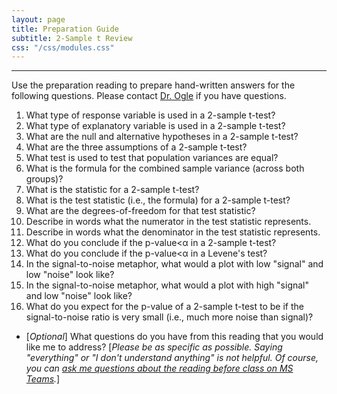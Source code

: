 ```yaml
---
layout: page
title: Preparation Guide
subtitle: 2-Sample t Review
css: "/css/modules.css"
---
```


----

<div class="alert alert-warning">
Use the preparation reading to prepare hand-written answers for the following questions. Please contact <a href="https://teams.microsoft.com/l/channel/19%3aebdb6d98f8c748818228211aeea11139%40thread.tacv2/Class%2520Preparation%2520Reading%2520Questions?groupId=6aaae687-f6ed-4518-b9ed-3986bc9e6f4f&tenantId=b70d8bab-80b6-4766-b5da-fcfdabdf71c7)" target="_blank">Dr. Ogle</a> if you have questions.
</div>

1. What type of response variable is used in a 2-sample t-test?
1. What type of explanatory variable is used in a 2-sample t-test?
1. What are the null and alternative hypotheses in a 2-sample t-test?
1. What are the three assumptions of a 2-sample t-test?
1. What test is used to test that population variances are equal?
1. What is the formula for the combined sample variance (across both groups)?
1. What is the statistic for a 2-sample t-test?
1. What is the test statistic (i.e., the formula) for a 2-sample t-test?
1. What are the degrees-of-freedom for that test statistic?
1. Describe in words what the numerator in the test statistic represents.
1. Describe in words what the denominator in the test statistic represents.
1. What do you conclude if the p-value<&alpha; in a 2-sample t-test?
1. What do you conclude if the p-value<&alpha; in a Levene's test?
1. In the signal-to-noise metaphor, what would a plot with low "signal" and low "noise" look like?
1. In the signal-to-noise metaphor, what would a plot with high "signal" and low "noise" look like?
1. What do you expect for the p-value of a 2-sample t-test to be if the signal-to-noise ratio is very small (i.e., much more noise than signal)?

* [*Optional*] What questions do you have from this reading that you would like me to address? [*Please be as specific as possible. Saying "everything" or "I don't understand anything" is not helpful. Of course, you can [ask me questions about the reading before class on MS Teams](https://teams.microsoft.com/l/channel/19%3aebdb6d98f8c748818228211aeea11139%40thread.tacv2/Class%2520Preparation%2520Reading%2520Questions?groupId=6aaae687-f6ed-4518-b9ed-3986bc9e6f4f&tenantId=b70d8bab-80b6-4766-b5da-fcfdabdf71c7).*]
